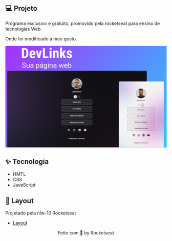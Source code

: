 

## 💻 Projeto

Programa exclusivo e gratuito, promovido pela rocketseat para ensino de tecnologias Web.

Onde foi modificado a meu gosto.


<p align="center">
<img src=".github/imgProjetoPerfil.png">
</p>

## ✨ Tecnologia

- HMTL
- CSS
- JavaScript

## 🔖 Layout

Projetado pela nlw-10 Rocketseat

- [Layout](https://www.figma.com/community/file/1169028343875283461)


<p align="center">
  Feito com 💜 by Rocketseat
</p>
